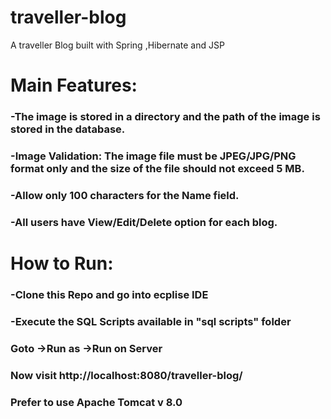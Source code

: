 # traveller-blog
A traveller Blog built with Spring ,Hibernate and JSP

# Main Features:

### -The image  is stored in a directory and the  path of the image is stored in the database.

### -Image Validation: The image file must be JPEG/JPG/PNG format only and the size of the file should not exceed 5 MB.

### -Allow only 100 characters for the Name field.

### -All users have View/Edit/Delete option for each blog. 

# How to Run:

### -Clone this Repo and go into ecplise IDE

### -Execute the SQL Scripts available in "sql scripts" folder

### Goto ->Run as ->Run on Server

### Now visit http://localhost:8080/traveller-blog/

### Prefer to use Apache Tomcat v 8.0
